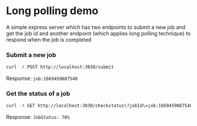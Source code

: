 # Long polling demo
A simple express server which has two endpoints to submit a new job and get the job id and another endpoint (which applies long polling technique) to respond when the job is completed


### Submit a new job  
```bash
curl -X POST http://localhost:3030/submit
```
Response: `job:1669459087540`

### Get the status of a job  
```bash
curl -X GET http://localhost:3030/checkstatus\?jobId\=job:1669459087540
```
Response: `JobStatus: 70%`

